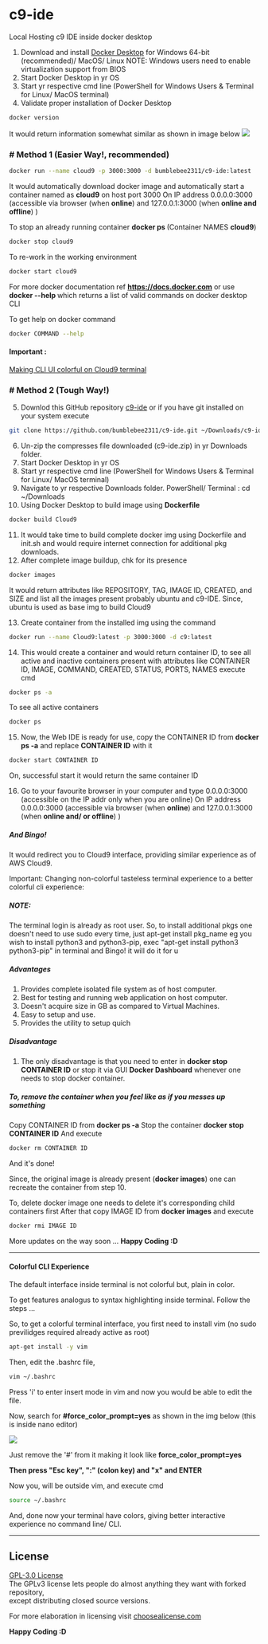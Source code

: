 # c9-ide
Local Hosting c9 IDE inside docker desktop
1. Download and install [Docker Desktop](https://www.docker.com/products/docker-desktop) for Windows 64-bit (recommended)/ MacOS/ Linux 
    NOTE: Windows users need to enable virtualization support from BIOS
2. Start Docker Desktop in yr OS
3. Start yr respective cmd line (PowerShell for Windows Users & Terminal for Linux/ MacOS terminal)
4. Validate proper installation of Docker Desktop 
```zsh 
docker version
```
It would return information somewhat similar as shown in image below
<img src="https://storage.googleapis.com/static.configserverfirewall.com/images/docker/docker-version-command.png">

### # Method 1 (Easier Way!, recommended) 
```zsh
docker run --name cloud9 -p 3000:3000 -d bumblebee2311/c9-ide:latest
```
It would automatically download docker image and automatically start a container named as <b>cloud9</b> on host port 3000
On IP address 0.0.0.0:3000 (accessible via browser (when <b>online</b>) and 127.0.0.1:3000 (when <b>online and offline</b>) )

To stop an already running container <b>docker ps </b> (Container NAMES <b>cloud9</b>)
```zsh
docker stop cloud9
```

To re-work in the working environment 
```zsh
docker start cloud9
```

For more docker documentation ref <b>https://docs.docker.com</b>
or use  <b>docker --help </b> which returns a list of valid commands on docker desktop CLI

To get help on docker command
```zsh
docker COMMAND --help
```

#### Important : 
[Making CLI UI colorful on Cloud9 terminal](#colorful-cli-experience)

### # Method 2 (Tough Way!)
5. Downlod this GitHub repository [c9-ide](github.com/bumblebee2311/c9-ide)
or if you have git installed on your system execute 
```zsh
git clone https://github.com/bumblebee2311/c9-ide.git ~/Downloads/c9-ide
```
6. Un-zip the compresses file downloaded (c9-ide.zip) in yr Downloads folder.
7. Start Docker Desktop in yr OS
8. Start yr respective cmd line (PowerShell for Windows Users & Terminal for Linux/ MacOS terminal)
9. Navigate to yr respective Downloads folder. 
    PowerShell/ Terminal : cd ~/Downloads 
10. Using Docker Desktop to build image using <b>Dockerfile</b>
```zsh
docker build Cloud9
```
11. It would take time to build complete docker img using Dockerfile and init.sh and would require internet connection for additional pkg downloads.
12. After complete image buildup, chk for its presence
```zsh
docker images
```
It would return attributes like REPOSITORY, TAG, IMAGE ID, CREATED, and SIZE and list all the images present probably ubuntu and c9-IDE.
Since, ubuntu is used as base img to build Cloud9

13. Create container from the installed img using the command
```zsh
docker run --name Cloud9:latest -p 3000:3000 -d c9:latest
```
14. This would create a container and would return container ID, to see all active and inactive containers present with attributes like 
CONTAINER ID, IMAGE, COMMAND, CREATED, STATUS, PORTS, NAMES execute cmd
```zsh
docker ps -a
```
To see all active containers
```zsh
docker ps
```
15. Now, the Web IDE is ready for use, copy the CONTAINER ID from <b>docker ps -a</b> and replace <b>CONTAINER ID</b> with it
```zsh
docker start CONTAINER ID
```
On, successful start it would return the same container ID

16. Go to your favourite browser in your computer and type 0.0.0.0:3000 (accessible on the IP addr only when you are online)
On IP address 0.0.0.0:3000 (accessible via browser (when <b>online</b>) and 127.0.0.1:3000 (when <b>online and/ or offline</b>) )

##### And Bingo!
It would redirect you to Cloud9 interface, providing similar experience as of AWS Cloud9.

Important:
<a id="# NOTE Turning non-colorful Terminal to a brilliant colorful cli experience: ">Changing non-colorful tasteless terminal experience to a better colorful cli experience: </a>

##### NOTE:
  The terminal login is already as root user.
  So, to install additional pkgs one doesn't need to use sudo every time, just apt-get install pkg_name
  eg you wish to install python3 and python3-pip, exec "apt-get install python3 python3-pip" in terminal and Bingo! it will do it for u

##### Advantages 
1. Provides complete isolated file system as of host computer.
2. Best for testing and running web application on host computer.
3. Doesn't acquire size in GB as compared to Virtual Machines.
4. Easy to setup and use.
5. Provides the utility to setup quich 

##### Disadvantage 
1. The only disadvantage is that you need to enter in <b>docker stop CONTAINER ID</b> or stop it via GUI <b>Docker Dashboard</b> whenever one needs to stop docker container.

##### To, remove the container when you feel like as if you messes up something 
Copy CONTAINER ID from <b>docker ps -a</b>
Stop the container <b>docker stop CONTAINER ID</b>
And execute 
```zsh
docker rm CONTAINER ID
```
And it's done!

Since, the original image is already present (<b>docker images</b>) one can recreate the container from step 10.

To, delete docker image one needs to delete it's corresponding child containers first
After that copy IMAGE ID from <b>docker images</b> and execute 
```zsh
docker rmi IMAGE ID
```

More updates on the way soon ...
<b>Happy Coding :D </b>

---
#### Colorful CLI Experience

The default interface inside terminal is not colorful but, plain in color.

To get features analogus to syntax highlighting inside terminal. Follow the steps ... 

So, to get a colorful terminal interface, you first need to install vim (no sudo previlidges required already active as root)
```zsh
apt-get install -y vim 
```
Then, edit the .bashrc file,
```zsh
vim ~/.bashrc
```
Press 'i' to enter insert mode in vim and now you would be able to edit the file.

Now, search for <b>#force_color_prompt=yes</b> as shown in the img below (this is inside nano editor)

<img src="https://1.bp.blogspot.com/-5AKFcay6TYI/U9f9SD3SOyI/AAAAAAAACOI/rTR2BgyFyK8/s1600/+and+uncomment.png">

Just remove the '#' from it making it look like <b>force_color_prompt=yes</b>

<b>Then press "Esc key", ":" (colon key) and "x" and ENTER </b>

Now you, will be outside vim, and execute cmd
```zsh
source ~/.bashrc
```
And, done now your terminal have colors, giving better interactive experience no command line/ CLI.

---
## License 
[GPL-3.0 License](https://github.com/bumblebee2311/c9-ide/blob/master/LICENSE)<br/>
The GPLv3 license lets people do almost anything they want with forked repository,<br/> 
except distributing closed source versions.

For more elaboration in licensing visit [choosealicense.com](https://choosealicense.com) 

<b> Happy Coding :D </b>
